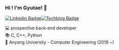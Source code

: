 ### Hi ! I'm Gyutae! 👋 
[![Linkedin Badge](http://img.shields.io/badge/-Linkedin-0077B5?style=flat-square&logo=Linkedin&link=https://www.linkedin.com/in/%EA%B7%9C%ED%83%9C-%EC%98%A4-b26582189/)](https://www.linkedin.com/in/%EA%B7%9C%ED%83%9C-%EC%98%A4-b26582189/)[![Techblog Badge](http://img.shields.io/badge/-Techblog-00C300?style=flat-square&logo=NativeScript&link=https://blog.naver.com/einokt)](https://blog.naver.com/einokt)

💻 prospective back-end developer<br/>
📚 C, C++, Python<br/>
🏫 Anyang University - Computer Engineering (2019 ~)<br/>

